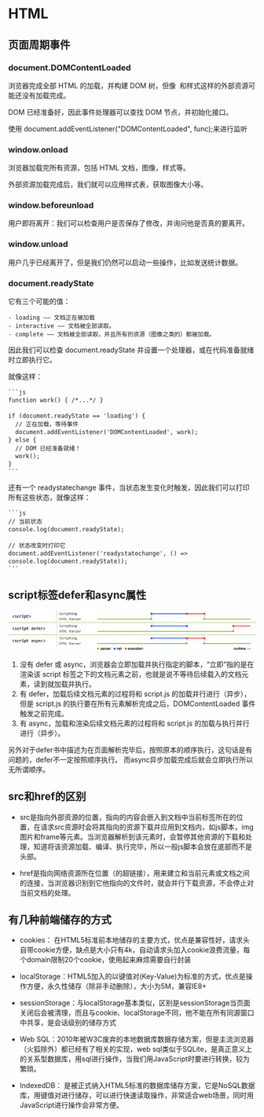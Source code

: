 # HTML

## 页面周期事件

### document.DOMContentLoaded

浏览器完成全部 HTML 的加载，并构建 DOM 树，但像 <img> 和样式这样的外部资源可能还没有加载完成。

DOM 已经准备好，因此事件处理器可以查找 DOM 节点，并初始化接口。

使用 document.addEventListener("DOMContentLoaded", func);来进行监听

### window.onload

浏览器加载完所有资源，包括 HTML 文档，图像，样式等。

外部资源加载完成后，我们就可以应用样式表，获取图像大小等。

### window.beforeunload

用户即将离开：我们可以检查用户是否保存了修改，并询问他是否真的要离开。

### window.unload

用户几乎已经离开了，但是我们仍然可以启动一些操作，比如发送统计数据。

### document.readyState

它有三个可能的值：

    - loading —— 文档正在被加载
    - interactive —— 文档被全部读取。
    - complete —— 文档被全部读取，并且所有的资源（图像之类的）都被加载。

因此我们可以检查 document.readyState 并设置一个处理器，或在代码准备就绪时立即执行它。

就像这样：

    ```js
    function work() { /*...*/ }

    if (document.readyState == 'loading') {
      // 正在加载，等待事件
      document.addEventListener('DOMContentLoaded', work);
    } else {
      // DOM 已经准备就绪！
      work();
    }
    ```
还有一个 readystatechange 事件，当状态发生变化时触发，因此我们可以打印所有这些状态，就像这样：

    ```js
    // 当前状态
    console.log(document.readyState);

    // 状态改变时打印它
    document.addEventListener('readystatechange', () => console.log(document.readyState));
    ```

## script标签defer和async属性

![defer和async](../.vuepress/public/images/defer&async.png)

1. 没有 defer 或 async，浏览器会立即加载并执行指定的脚本，“立即”指的是在渲染该 script 标签之下的文档元素之前，也就是说不等待后续载入的文档元素，读到就加载并执行。
2. 有 defer，加载后续文档元素的过程将和 script.js 的加载并行进行（异步），但是 script.js 的执行要在所有元素解析完成之后，DOMContentLoaded 事件触发之前完成。
3. 有 async，加载和渲染后续文档元素的过程将和 script.js 的加载与执行并行进行（异步）。

另外对于defer书中描述为在页面解析完毕后，按照原本的顺序执行，这句话是有问题的，defer不一定按照顺序执行。
而async异步加载完成后就会立即执行所以无所谓顺序。

## src和href的区别

- src是指向外部资源的位置，指向的内容会嵌入到文档中当前标签所在的位置，在请求src资源时会将其指向的资源下载并应用到文档内，如js脚本，img图片和frame等元素。当浏览器解析到该元素时，会暂停其他资源的下载和处理，知道将该资源加载、编译、执行完毕，所以一般js脚本会放在底部而不是头部。

- href是指向网络资源所在位置（的超链接），用来建立和当前元素或文档之间的连接，当浏览器识别到它他指向的文件时，就会并行下载资源，不会停止对当前文档的处理。

## 有几种前端储存的方式

- cookies： 在HTML5标准前本地储存的主要方式，优点是兼容性好，请求头自带cookie方便，缺点是大小只有4k，自动请求头加入cookie浪费流量，每个domain限制20个cookie，使用起来麻烦需要自行封装

- localStorage：HTML5加入的以键值对(Key-Value)为标准的方式，优点是操作方便，永久性储存（除非手动删除），大小为5M，兼容IE8+

- sessionStorage：与localStorage基本类似，区别是sessionStorage当页面关闭后会被清理，而且与cookie、localStorage不同，他不能在所有同源窗口中共享，是会话级别的储存方式

- Web SQL：2010年被W3C废弃的本地数据库数据存储方案，但是主流浏览器（火狐除外）都已经有了相关的实现，web sql类似于SQLite，是真正意义上的关系型数据库，用sql进行操作，当我们用JavaScript时要进行转换，较为繁琐。

- IndexedDB： 是被正式纳入HTML5标准的数据库储存方案，它是NoSQL数据库，用键值对进行储存，可以进行快速读取操作，非常适合web场景，同时用JavaScript进行操作会非常方便。
